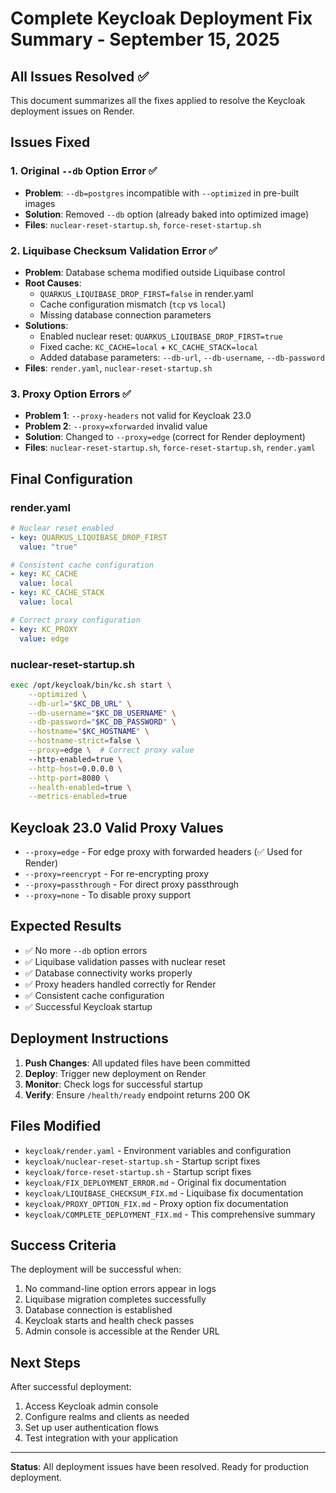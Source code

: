 # Complete Keycloak Deployment Fix Summary - September 15, 2025

## All Issues Resolved ✅

This document summarizes all the fixes applied to resolve the Keycloak deployment issues on Render.

## Issues Fixed

### 1. Original `--db` Option Error ✅
- **Problem**: `--db=postgres` incompatible with `--optimized` in pre-built images
- **Solution**: Removed `--db` option (already baked into optimized image)
- **Files**: `nuclear-reset-startup.sh`, `force-reset-startup.sh`

### 2. Liquibase Checksum Validation Error ✅
- **Problem**: Database schema modified outside Liquibase control
- **Root Causes**:
  - `QUARKUS_LIQUIBASE_DROP_FIRST=false` in render.yaml
  - Cache configuration mismatch (`tcp` vs `local`)
  - Missing database connection parameters
- **Solutions**:
  - Enabled nuclear reset: `QUARKUS_LIQUIBASE_DROP_FIRST=true`
  - Fixed cache: `KC_CACHE=local` + `KC_CACHE_STACK=local`
  - Added database parameters: `--db-url`, `--db-username`, `--db-password`
- **Files**: `render.yaml`, `nuclear-reset-startup.sh`

### 3. Proxy Option Errors ✅
- **Problem 1**: `--proxy-headers` not valid for Keycloak 23.0
- **Problem 2**: `--proxy=xforwarded` invalid value
- **Solution**: Changed to `--proxy=edge` (correct for Render deployment)
- **Files**: `nuclear-reset-startup.sh`, `force-reset-startup.sh`, `render.yaml`

## Final Configuration

### render.yaml
```yaml
# Nuclear reset enabled
- key: QUARKUS_LIQUIBASE_DROP_FIRST
  value: "true"

# Consistent cache configuration
- key: KC_CACHE
  value: local
- key: KC_CACHE_STACK
  value: local

# Correct proxy configuration
- key: KC_PROXY
  value: edge
```

### nuclear-reset-startup.sh
```bash
exec /opt/keycloak/bin/kc.sh start \
    --optimized \
    --db-url="$KC_DB_URL" \
    --db-username="$KC_DB_USERNAME" \
    --db-password="$KC_DB_PASSWORD" \
    --hostname="$KC_HOSTNAME" \
    --hostname-strict=false \
    --proxy=edge \  # Correct proxy value
    --http-enabled=true \
    --http-host=0.0.0.0 \
    --http-port=8080 \
    --health-enabled=true \
    --metrics-enabled=true
```

## Keycloak 23.0 Valid Proxy Values
- `--proxy=edge` - For edge proxy with forwarded headers (✅ Used for Render)
- `--proxy=reencrypt` - For re-encrypting proxy
- `--proxy=passthrough` - For direct proxy passthrough
- `--proxy=none` - To disable proxy support

## Expected Results
- ✅ No more `--db` option errors
- ✅ Liquibase validation passes with nuclear reset
- ✅ Database connectivity works properly
- ✅ Proxy headers handled correctly for Render
- ✅ Consistent cache configuration
- ✅ Successful Keycloak startup

## Deployment Instructions
1. **Push Changes**: All updated files have been committed
2. **Deploy**: Trigger new deployment on Render
3. **Monitor**: Check logs for successful startup
4. **Verify**: Ensure `/health/ready` endpoint returns 200 OK

## Files Modified
- `keycloak/render.yaml` - Environment variables and configuration
- `keycloak/nuclear-reset-startup.sh` - Startup script fixes
- `keycloak/force-reset-startup.sh` - Startup script fixes
- `keycloak/FIX_DEPLOYMENT_ERROR.md` - Original fix documentation
- `keycloak/LIQUIBASE_CHECKSUM_FIX.md` - Liquibase fix documentation
- `keycloak/PROXY_OPTION_FIX.md` - Proxy option fix documentation
- `keycloak/COMPLETE_DEPLOYMENT_FIX.md` - This comprehensive summary

## Success Criteria
The deployment will be successful when:
1. No command-line option errors appear in logs
2. Liquibase migration completes successfully
3. Database connection is established
4. Keycloak starts and health check passes
5. Admin console is accessible at the Render URL

## Next Steps
After successful deployment:
1. Access Keycloak admin console
2. Configure realms and clients as needed
3. Set up user authentication flows
4. Test integration with your application

---
**Status**: All deployment issues have been resolved. Ready for production deployment.
